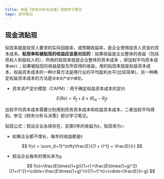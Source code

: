 ```yaml
---
title: 肖星《财务分析与估值》视频学习笔记
tags: 读书笔记
---
```


## 现金流贴现

贴现率就是投资人要求的实际回报率，或预期收益率，是企业使用投资人资金的资本成本。**贴现率和被贴现的收益应该是对应的**：如果收益是企业整体的收益（包括债权人和股权人的），所用的贴现率就是企业整体的资本成本 ，即加权平均资本成本`WACC`；如果被贴现的收益是股东所获得的收益，用的贴现率就是权益资本成本，权益资本成本的一种计算方法是用行业的平均盈利水平(比较简单)，另一种确定权益资本成本的方法是`资本资产定价模型`。

- 资本资产定价模型（CAPM）：用于确定权益资本成本的定价

$$
E(Re)=R_f+\beta\times(R_m-R_f)
$$

加权平均资本成本需要分别用到债务资本成本和权益资本成本，二者加权平均得到。参见《财务分析与决策》部分学习笔记。



贴现公式：假设企业永续存在，且第0年的收益为`E`，贴现率为`r`:

- 如果企业都不增长，每年的收益都是`E`

$$
f(v) = \sum_{t=1}^\infty\frac{E}{(1 + r)^t} = \frac{E}{r}
$$

- 假设企业每年的增长率为`g`

$$
f(v)=\frac{E\times(1+g)}{1+r}+\frac{E\times(1+g)^2}{(1+r)^2}+\cdots+\frac{E\times(1+g)^n}{(1+r)^n}+\cdots=\frac{E}{r-g}
$$

